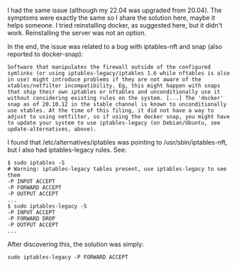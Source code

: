 I had the same issue (although my 22.04 was upgraded from 20.04). The symptoms were exactly the same so I share the solution here, maybe it helps someone. I tried reinstalling docker, as suggested here, but it didn't work. Reinstalling the server was not an option.

In the end, the issue was related to a bug with iptables-nft and snap (also reported to docker-snap):

    Software that manipulates the firewall outside of the configured symlinks (or using iptables-legacy/iptables 1.6 while nftables is also in use) might introduce problems if they are not aware of the xtables/netfilter incompatibility. Eg, this might happen with snaps that ship their own iptables or nftables and unconditionally use it without considering existing rules on the system. [...] The 'docker' snap as of 20.10.12 in the stable channel is known to unconditionally use xtables. At the time of this filing, it did not have a way to adjust to using netfilter, so if using the docker snap, you might have to update your system to use iptables-legacy (on Debian/Ubuntu, see update-alternatives, above).

I found that /etc/alternatives/iptables was pointing to /usr/sbin/iptables-nft, but I also had iptables-legacy rules. See:


```
$ sudo iptables -S
# Warning: iptables-legacy tables present, use iptables-legacy to see them
-P INPUT ACCEPT
-P FORWARD ACCEPT
-P OUTPUT ACCEPT
...
$ sudo iptables-legacy -S
-P INPUT ACCEPT
-P FORWARD DROP
-P OUTPUT ACCEPT
...
```


After discovering this, the solution was simply:


`sudo iptables-legacy -P FORWARD ACCEPT`

